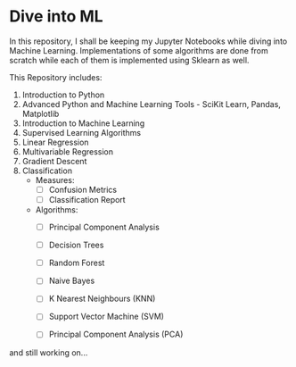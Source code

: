 # Dive into ML

In this repository, I shall be keeping my Jupyter Notebooks while diving into Machine Learning.
Implementations of some algorithms are done from scratch while each of them is implemented using Sklearn as well. 

This Repository includes:
1. Introduction to Python
2. Advanced Python and Machine Learning Tools - SciKit Learn, Pandas, Matplotlib
3. Introduction to Machine Learning
4. Supervised Learning Algorithms
5. Linear Regression
6. Multivariable Regression
7. Gradient Descent 
9. Classification 
	* Measures:
		- [ ]  Confusion Metrics
		- [ ]  Classification Report

	* Algorithms:
		- [ ]  Principal Component Analysis
		- [ ]  Decision Trees
		- [ ]  Random Forest
		- [ ]  Naive Bayes
		- [ ]  K Nearest Neighbours (KNN)
		- [ ]  Support Vector Machine (SVM)
		- [ ]  Principal Component Analysis (PCA)

		
and still working on...

